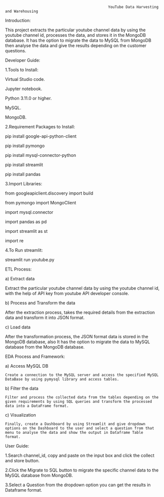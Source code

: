                                                    YouTube Data Harvesting and Warehousing
Introduction:

This project extracts the particular youtube channel data by using the youtube channel id, processes the data, and stores it in the MongoDB database.
It has the option to migrate the data to MySQL from MongoDB then analyse the data and give the results depending on the customer questions.

Developer Guide:

1.Tools to Install:
  
  Virtual Studio code.
  
  Jupyter notebook.
  
  Python 3.11.0 or higher.
  
  MySQL.
  
  MongoDB.

2.Requirement Packages to Install:
  
  pip install google-api-python-client
  
  pip install pymongo
  
  pip install mysql-connector-python
  
  pip install streamlit
  
  pip install pandas

3.Import Libraries:
  
  from googleapiclient.discovery import build
  
  from pymongo import MongoClient
  
  import mysql.connector
  
  import pandas as pd
  
  import streamlit as st
 
  import re
 
 4.To Run streamlit:
   
   streamlit run youtube.py
  
ETL Process:

a) Extract data
  
  Extract the particular youtube channel data by using the youtube channel id, with the help of API key from youtube API developer console.

b) Process and Transform the data
  
  After the extraction process, takes the required details from the extraction data and transform it into JSON format.

c) Load data
  
  After the transformation process, the JSON format data is stored in the MongoDB database, also It has the option to migrate the data to MySQL database from the MongoDB database.

EDA Process and Framework:

a) Access MySQL DB
   
    Create a connection to the MySQL server and access the specified MySQL DataBase by using pymysql library and access tables.

b) Filter the data
    
    Filter and process the collected data from the tables depending on the given requirements by using SQL queries and transform the processed data into a DataFrame format.

c) Visualization
   
    Finally, create a Dashboard by using Streamlit and give dropdown options on the Dashboard to the user and select a question from that menu to analyse the data and show the output in Dataframe Table format.
 
 User Guide:
   
   1.Search channel_id, copy and paste on the input box and click the collect and store button.
   
   2.Click the Migrate to SQL button to migrate the specific channel data to the MySQL database from MongoDB.
   
   3.Select a Question from the dropdown option you can get the results in Dataframe format.
 

 

  
